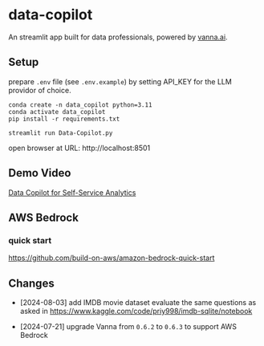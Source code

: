 # data-copilot

An streamlit app built for data professionals, powered by [vanna.ai](https://github.com/vanna-ai).

## Setup

prepare `.env` file (see `.env.example`) by setting API_KEY for the LLM providor of choice.

```
conda create -n data_copilot python=3.11
conda activate data_copilot
pip install -r requirements.txt 

streamlit run Data-Copilot.py
```

open browser at URL: http://localhost:8501

## Demo Video

[Data Copilot for Self-Service Analytics](https://www.youtube.com/watch?v=RKSlUAFmbaM)


## AWS Bedrock

### quick start
https://github.com/build-on-aws/amazon-bedrock-quick-start


## Changes

- [2024-08-03] add IMDB movie dataset
evaluate the same questions as asked in https://www.kaggle.com/code/priy998/imdb-sqlite/notebook

- [2024-07-21] upgrade Vanna from `0.6.2` to `0.6.3` to support AWS Bedrock